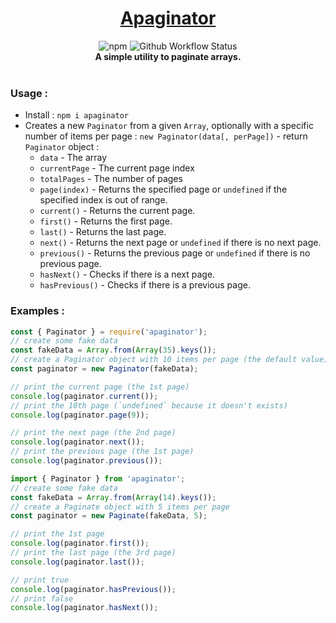 <div align="center">
  <h1><a href="https://www.npmjs.com/package/apaginator">Apaginator</a></h1>
    <img src="https://img.shields.io/npm/v/apaginator?style=flat-square" alt="npm"/> <img src="https://img.shields.io/github/workflow/status/Mesteery/apaginator/Testing?style=flat-square" alt="Github Workflow Status"/>
  <br>
  <strong>A simple utility to paginate arrays.</strong>
</div>
<br>

### Usage :

- Install : `npm i apaginator`
- Creates a new `Paginator` from a given `Array`,
  optionally with a specific number of items per page : `new Paginator(data[, perPage])` - return `Paginator` object :
  - `data` - The array
  - `currentPage` - The current page index
  - `totalPages` - The number of pages
  - `page(index)` - Returns the specified page or `undefined` if the specified index is out of range.
  - `current()` - Returns the current page.
  - `first()` - Returns the first page.
  - `last()` - Returns the last page.
  - `next()` - Returns the next page or `undefined` if there is no next page.
  - `previous()` - Returns the previous page or `undefined` if there is no previous page.
  - `hasNext()` - Checks if there is a next page.
  - `hasPrevious()` - Checks if there is a previous page.

### Examples :

```js
const { Paginator } = require('apaginator');
// create some fake data
const fakeData = Array.from(Array(35).keys());
// create a Paginator object with 10 items per page (the default value)
const paginator = new Paginator(fakeData);

// print the current page (the 1st page)
console.log(paginator.current());
// print the 10th page (`undefined` because it doesn't exists)
console.log(paginator.page(9));

// print the next page (the 2nd page)
console.log(paginator.next());
// print the previous page (the 1st page)
console.log(paginator.previous());
```

```ts
import { Paginator } from 'apaginator';
// create some fake data
const fakeData = Array.from(Array(14).keys());
// create a Paginate object with 5 items per page
const paginator = new Paginate(fakeData, 5);

// print the 1st page
console.log(paginator.first());
// print the last page (the 3rd page)
console.log(paginator.last());

// print true
console.log(paginator.hasPrevious());
// print false
console.log(paginator.hasNext());
```
